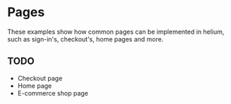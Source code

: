 # Pages

These examples show how common pages can be implemented in helium, such as sign-in's, checkout's, home pages and more.

## TODO

- Checkout page
- Home page
- E-commerce shop page